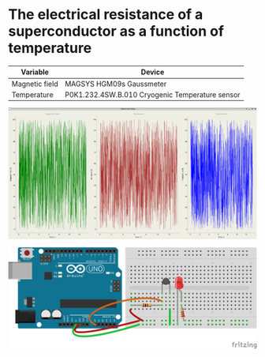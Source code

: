 # The electrical resistance of a superconductor as a function of temperature

| Variable      | Device |
| ----------- | ----------- |
| Magnetic field      | MAGSYS HGM09s Gaussmeter      |
| Temperature   | P0K1.232.4SW.B.010 Cryogenic Temperature sensor        |


![](simulation.png)

![](arduino_setup.jpg)